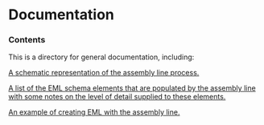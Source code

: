 # Documentation

### Contents

This is a directory for general documentation, including:

[A schematic representation of the assembly line process.](https://github.com/EDIorg/EMLassemblyline/blob/master/documentation/schematic.md)

[A list of the EML schema elements that are populated by the assembly line with some notes on the level of detail supplied to these elements.](https://github.com/EDIorg/EMLassemblyline/blob/master/documentation/schema_use.md)

[An example of creating EML with the assembly line.](https://github.com/EDIorg/EMLassemblyline/blob/master/documentation/example.md)


